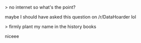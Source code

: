 \> no internet so what's the point?

maybe I should have asked this question on /r/DataHoarder lol

\> firmly plant my name in the history books

niceee
